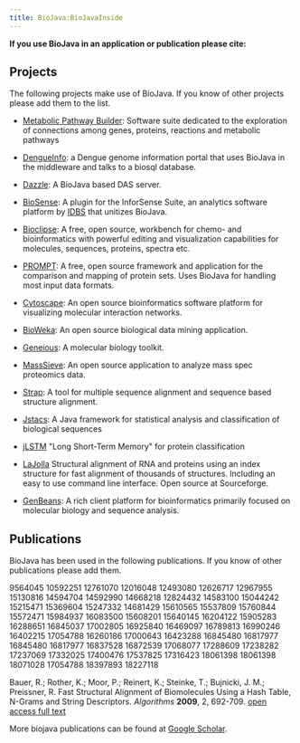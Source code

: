 ```yaml
---
title: BioJava:BioJavaInside
---
```


**If you use BioJava in an application or publication please cite:**

Projects
--------

The following projects make use of BioJava. If you know of other
projects please add them to the list.

-   [Metabolic Pathway Builder](http://www.genostar.com/): Software
    suite dedicated to the exploration of connections among genes,
    proteins, reactions and metabolic pathways

<!-- -->

-   [DengueInfo](http://www.dengueinfo.org/): a Dengue genome
    information portal that uses BioJava in the middleware and talks to
    a biosql database.

<!-- -->

-   [Dazzle](http://www.derkholm.net/thomas/dazzle): A BioJava based DAS
    server.

<!-- -->

-   [BioSense](http://www.idbs.com/InforSenseSuite/BioSense): A plugin
    for the InforSense Suite, an analytics software platform by
    [IDBS](http://www.idbs.com/) that unitizes BioJava.

<!-- -->

-   [Bioclipse](http://www.bioclipse.net): A free, open source,
    workbench for chemo- and bioinformatics with powerful editing and
    visualization capabilities for molecules, sequences, proteins,
    spectra etc.

<!-- -->

-   [PROMPT](http://webclu.bio.wzw.tum.de/prompt): A free, open source
    framework and application for the comparison and mapping of protein
    sets. Uses BioJava for handling most input data formats.

<!-- -->

-   [Cytoscape](http://www.cytoscape.org): An open source bioinformatics
    software platform for visualizing molecular interaction networks.

<!-- -->

-   [BioWeka](http://www.bioweka.org): An open source biological data
    mining application.

<!-- -->

-   [Geneious](http://www.biomatters.com): A molecular biology toolkit.

<!-- -->

-   [MassSieve](http://www.ncbi.nlm.nih.gov/staff/slottad/MassSieve/):
    An open source application to analyze mass spec proteomics data.

<!-- -->

-   [Strap](http://www.charite.de/bioinf/strap/): A tool for multiple
    sequence alignment and sequence based structure alignment.

<!-- -->

-   [Jstacs](http://www.jstacs.de): A Java framework for statistical
    analysis and classification of biological sequences

<!-- -->

-   [jLSTM](http://www.bioinf.jku.at/software/LSTM_protein/) "Long
    Short-Term Memory" for protein classification

<!-- -->

-   [LaJolla](http://lajolla.sourceforge.net) Structural alignment of
    RNA and proteins using an index structure for fast alignment of
    thousands of structures. Including an easy to use command line
    interface. Open source at Sourceforge.

<!-- -->

-   [GenBeans](http://www.geneinfinity.org/genbeans/index.html): A rich
    client platform for bioinformatics primarily focused on molecular
    biology and sequence analysis.

Publications
------------

BioJava has been used in the following publications. If you know of
other publications please add them.

<pubmed name="hidalgo1998"> 9564045 </pubmed>
<pubmed name="jacobs2000">10592251 </pubmed>
<pubmed name="xie2000">12761070</pubmed> <pubmed> 12016048</pubmed>
<pubmed> 12493080 </pubmed> <pubmed > 12626717</pubmed> <pubmed >
12967955 </pubmed> <pubmed > 15130816 </pubmed> <pubmed > 14594704
</pubmed> <pubmed > 14592990 </pubmed> <pubmed > 14668218</pubmed>
<pubmed > 12824432 </pubmed> <pubmed > 14583100</pubmed> <pubmed >
15044242 </pubmed> <pubmed > 15215471 </pubmed> <pubmed > 15369604
</pubmed> <pubmed > 15247332 </pubmed> <pubmed > 14681429 </pubmed>
<pubmed > 15610565 </pubmed> <pubmed > 15537809</pubmed> <pubmed >
15760844</pubmed> <pubmed > 15572471 </pubmed> <pubmed > 15984937
</pubmed> <pubmed > 16083500 </pubmed> <pubmed > 15608201 </pubmed>
<pubmed > 15640145 </pubmed> <pubmed > 16204122 </pubmed> <pubmed >
15905283 </pubmed> <pubmed > 16288651 </pubmed> <pubmed > 16845037
</pubmed> <pubmed > 17002805 </pubmed> <pubmed > 16925840 </pubmed>
<pubmed > 16469097</pubmed> <pubmed > 16789813</pubmed> <pubmed >
16990246</pubmed> <pubmed > 16402215</pubmed> <pubmed > 17054788
</pubmed> <pubmed > 16260186 </pubmed> <pubmed > 17000643</pubmed>
<pubmed > 16423288</pubmed> <pubmed > 16845480 </pubmed> <pubmed >
16817977 </pubmed> <pubmed > 16845480</pubmed> <pubmed >
16817977</pubmed> <pubmed > 16837528</pubmed> <pubmed >
16872539</pubmed> <pubmed > 17068077</pubmed> <pubmed > 17288609
</pubmed> <pubmed > 17238282</pubmed> <pubmed > 17237069 </pubmed>
<pubmed > 17332025</pubmed> <pubmed > 17400476</pubmed> <pubmed >
17537825</pubmed> <pubmed > 17316423</pubmed> <pubmed >
18061398</pubmed> <pubmed name="zajac2008">18061398</pubmed>
<pubmed name="vernikos2008">18071028</pubmed>
<pubmed name="liang2008">17054788</pubmed>
<pubmed name="chalk2008">18397893</pubmed>
<pubmed name="gront2008">18227118</pubmed>

Bauer, R.; Rother, K.; Moor, P.; Reinert, K.; Steinke, T.; Bujnicki, J.
M.; Preissner, R. Fast Structural Alignment of Biomolecules Using a Hash
Table, N-Grams and String Descriptors. *Algorithms* **2009**, 2,
692-709. [open access full text](http://www.mdpi.com/1999-4893/2/2/692)

More biojava publications can be found at [Google
Scholar](http://scholar.google.com/scholar?q=biojava).
